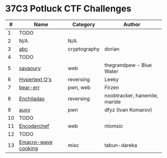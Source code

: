 # 37C3 Potluck CTF Challenges

| **#** | **Name** | **Category** | **Author** |
|-------|----------|--------------|------------|
| 1     | TODO         |              | |
| 2     | N/A      | N/A          | | 
| 3     | [abc](challenge-03/)      | cryptography | dorian |
| 4      |  TODO         |              | |
| 5     | [savaoury](challenge-05/)         | web             | thegrandpew - Blue Water |
| 6      | [Hypertext O's](challenge-06/)          | reversing             | Leeky |
| 7      | [bear-err](challenge-07/) | pwn, web | Firzen |
| 8     | [Enchiladas](challenge-08/) | reversing | noobtracker, hanemile, maride |
| 9     | [auxv](challenge-09/) | pwn | dfyz (Ivan Komarov) |
| 10    | TODO | | |
| 11    | [Encoderchef](challenge-11/) | web | ntomsic |
| 12    | TODO | | |
| 13    | [Emacro-wave cooking](challenge-13/) | misc | tabun-dareka |
